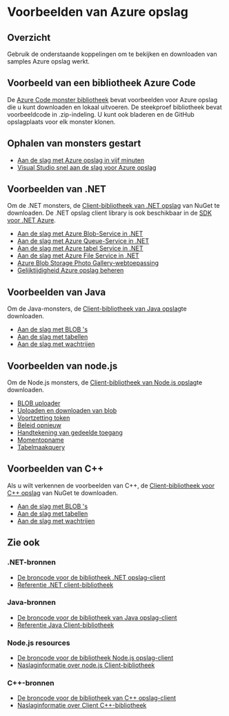<properties
    pageTitle="Voorbeelden van Azure opslag | Microsoft Azure"
    description="Bekijken, downloaden en uitvoeren van voorbeeldcode en toepassingen voor opslag van Azure. Ontdek de monsters voor BLOB's, wachtrijen, tabellen en bestanden, met behulp van de .NET, Java, Node.js en C++ clientbibliotheken opslag aan de slag."
    services="storage"
    documentationCenter="na"
    authors="tamram"
    manager="carmonm"
    editor="tysonn" />
<tags
    ms.service="storage"
    ms.devlang="na"
    ms.topic="article"
    ms.tgt_pltfrm="na"
    ms.workload="storage"
    ms.date="09/21/2016"
    ms.author="tamram" />

# <a name="azure-storage-samples"></a>Voorbeelden van Azure opslag

## <a name="overview"></a>Overzicht
Gebruik de onderstaande koppelingen om te bekijken en downloaden van samples Azure opslag werkt.

## <a name="azure-code-sample-library"></a>Voorbeeld van een bibliotheek Azure Code

De [Azure Code monster bibliotheek](https://azure.microsoft.com/documentation/samples/?service=storage) bevat voorbeelden voor Azure opslag die u kunt downloaden en lokaal uitvoeren. De steekproef bibliotheek bevat voorbeeldcode in .zip-indeling. U kunt ook bladeren en de GitHub opslagplaats voor elk monster klonen.

## <a name="getting-started-samples"></a>Ophalen van monsters gestart

* [Aan de slag met Azure opslag in vijf minuten](storage-getting-started-guide.md)
* [Visual Studio snel aan de slag voor Azure opslag](https://github.com/Azure/azure-storage-net/tree/master/Samples/GettingStarted/VisualStudioQuickStarts)

## <a name="net-samples"></a>Voorbeelden van .NET

Om de .NET monsters, de [Client-bibliotheek van .NET opslag](https://www.nuget.org/packages/WindowsAzure.Storage/) van NuGet te downloaden. De .NET opslag client library is ook beschikbaar in de [SDK voor .NET Azure](https://azure.microsoft.com/downloads/).

* [Aan de slag met Azure Blob-Service in .NET](https://azure.microsoft.com/documentation/samples/storage-blob-dotnet-getting-started/)
* [Aan de slag met Azure Queue-Service in .NET](https://azure.microsoft.com/documentation/samples/storage-queue-dotnet-getting-started/)
* [Aan de slag met Azure tabel Service in .NET](https://azure.microsoft.com/documentation/samples/storage-table-dotnet-getting-started/)
* [Aan de slag met Azure File Service in .NET](https://azure.microsoft.com/documentation/samples/storage-file-dotnet-getting-started/)
* [Azure Blob Storage Photo Gallery-webtoepassing](https://azure.microsoft.com/documentation/samples/storage-blobs-dotnet-webapp/)
* [Gelijktijdigheid Azure opslag beheren](https://code.msdn.microsoft.com/Managing-Concurrency-using-56018114)

## <a name="java-samples"></a>Voorbeelden van Java

Om de Java-monsters, de [Client-bibliotheek van Java opslag](https://github.com/azure/azure-storage-java)te downloaden.

* [Aan de slag met BLOB 's](https://github.com/Azure/azure-storage-java/tree/master/microsoft-azure-storage-samples/src/com/microsoft/azure/storage/blob/gettingstarted)
* [Aan de slag met tabellen](https://github.com/Azure/azure-storage-java/tree/master/microsoft-azure-storage-samples/src/com/microsoft/azure/storage/table/gettingtstarted)
* [Aan de slag met wachtrijen](https://github.com/Azure/azure-storage-java/tree/master/microsoft-azure-storage-samples/src/com/microsoft/azure/storage/queue/gettingstarted)

## <a name="nodejs-samples"></a>Voorbeelden van node.js

Om de Node.js monsters, de [Client-bibliotheek van Node.js opslag](https://github.com/Azure/azure-storage-node)te downloaden.

* [BLOB uploader](https://github.com/Azure/azure-storage-node/tree/master/examples/blobuploader)
* [Uploaden en downloaden van blob](https://github.com/Azure/azure-storage-node/blob/master/examples/samples/blobuploaddownloadsample.js)
* [Voortzetting token](https://github.com/Azure/azure-storage-node/blob/master/examples/samples/continuationsample.js)
* [Beleid opnieuw](https://github.com/Azure/azure-storage-node/blob/master/examples/samples/retrypolicysample.js)
* [Handtekening van gedeelde toegang](https://github.com/Azure/azure-storage-node/blob/master/examples/samples/sassample.js)
* [Momentopname](https://github.com/Azure/azure-storage-node/blob/master/examples/samples/snapshotsample.js)
* [Tabelmaakquery](https://github.com/Azure/azure-storage-node/blob/master/examples/samples/tablequerysample.js)

## <a name="c-samples"></a>Voorbeelden van C++

Als u wilt verkennen de voorbeelden van C++, de [Client-bibliotheek voor C++ opslag](https://www.nuget.org/packages/wastorage/) van NuGet te downloaden.

* [Aan de slag met BLOB 's](https://github.com/Azure/azure-storage-cpp/tree/master/Microsoft.WindowsAzure.Storage/samples/BlobsGettingStarted)
* [Aan de slag met tabellen](https://github.com/Azure/azure-storage-cpp/tree/master/Microsoft.WindowsAzure.Storage/samples/TablesGettingStarted)
* [Aan de slag met wachtrijen](https://github.com/Azure/azure-storage-cpp/tree/master/Microsoft.WindowsAzure.Storage/samples/QueuesGettingStarted)

## <a name="see-also"></a>Zie ook

### <a name="net-resources"></a>.NET-bronnen

- [De broncode voor de bibliotheek .NET opslag-client](https://github.com/Azure/azure-storage-net)
- [Referentie .NET client-bibliotheek](https://msdn.microsoft.com/library/azure/dn261237.aspx)

### <a name="java-resources"></a>Java-bronnen

- [De broncode voor de bibliotheek van Java opslag-client](https://github.com/azure/azure-storage-java)
- [Referentie Java Client-bibliotheek](http://dl.windowsazure.com/storage/javadoc/)

### <a name="nodejs-resources"></a>Node.js resources

- [De broncode voor de bibliotheek Node.js opslag-client](https://github.com/Azure/azure-storage-node)
- [Naslaginformatie over node.js Client-bibliotheek](http://dl.windowsazure.com/nodestoragedocs/index.html)

### <a name="c-resources"></a>C++-bronnen

- [De broncode voor de bibliotheek van C++ opslag-client](https://github.com/Azure/azure-storage-cpp)
- [Naslaginformatie over Client C++-bibliotheek](http://azure.github.io/azure-storage-cpp/)
